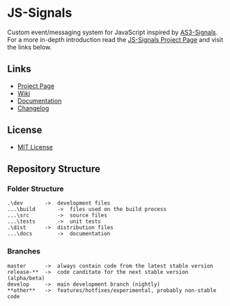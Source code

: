 
# JS-Signals #

Custom event/messaging system for JavaScript inspired by [AS3-Signals](https://github.com/robertpenner/as3-signals). For a more in-depth introduction read the [JS-Signals Project Page](http://millermedeiros.github.com/js-signals/) and visit the links below.


## Links ##

 * [Project Page](http://millermedeiros.github.com/js-signals/)
 * [Wiki](http://github.com/millermedeiros/js-signals/wiki/)
 * [Documentation](http://millermedeiros.github.com/js-signals/docs)
 * [Changelog](http://github.com/millermedeiros/js-signals/blob/master/CHANGELOG.markdown)


## License ##

 * [MIT License](http://www.opensource.org/licenses/mit-license.php)


## Repository Structure ##

### Folder Structure ###

    .\dev       ->  development files
    ...\build       ->  files used on the build process
    ...\src         ->  source files
    ...\tests       ->  unit tests
    .\dist      ->  distribution files
    ...\docs        ->  documentation

### Branches ###

    master      ->  always contain code from the latest stable version
    release-**  ->  code canditate for the next stable version (alpha/beta)
    develop     ->  main development branch (nightly)
    **other**   ->  features/hotfixes/experimental, probably non-stable code
